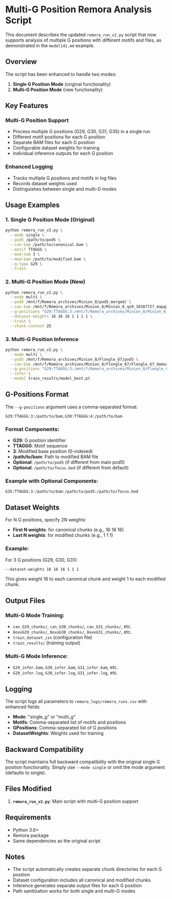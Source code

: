 # Multi-G Position Remora Analysis Script

This document describes the updated `remora_run_v2.py` script that now supports analysis of multiple G positions with different motifs and files, as demonstrated in the `model141.md` example.

## Overview

The script has been enhanced to handle two modes:
1. **Single G Position Mode** (original functionality)
2. **Multi-G Position Mode** (new functionality)

## Key Features

### Multi-G Position Support
- Process multiple G positions (G29, G30, G31, G35) in a single run
- Different motif positions for each G position
- Separate BAM files for each G position
- Configurable dataset weights for training
- Individual inference outputs for each G position

### Enhanced Logging
- Tracks multiple G positions and motifs in log files
- Records dataset weights used
- Distinguishes between single and multi-G modes

## Usage Examples

### 1. Single G Position Mode (Original)

```bash
python remora_run_v2.py \
  --mode single \
  --pod5 /path/to/pod5 \
  --can-bam /path/to/canonical.bam \
  --motif TTAGGG \
  --mod-num 3 \
  --mod-bam /path/to/modified.bam \
  --g-type G29 \
  --train
```

### 2. Multi-G Position Mode (New)

```bash
python remora_run_v2.py \
  --mode multi \
  --pod5 /mnt/f/Remora_archives/Minion_8/pod5_merged/ \
  --can-bam /mnt/f/Remora_archives/Minion_8/Minion_8_qs9_38387727_mapq20_filtered_demuxed/minion_8_barcode14_merged.bam \
  --g-positions "G29:TTAGGG:3:/mnt/f/Remora_archives/Minion_8/Minion_8_qs9_38387727_mapq20_filtered_demuxed/minion_8_barcode11_merged.bam,G30:TTAGGG:4:/mnt/f/Remora_archives/Minion_8/Minion_8_qs9_38387727_mapq20_filtered_demuxed/minion_8_barcode12_merged.bam,G31:TTAGGG:5:/mnt/f/Remora_archives/Minion_8/Minion_8_qs9_38387727_mapq20_filtered_demuxed/minion_8_barcode13_merged.bam,G35:TTAGGG:3:/mnt/f/Remora_archives/Minion_8/Flongle_68_q9short_short.bam_demuxed1/flongle68_short_short_barcode16.bam:/mnt/f/Remora_archives/Minion_8/Flongle_68/pod5/" \
  --dataset-weights 16 16 16 1 1 1 1 \
  --train \
  --chunk-context 25
```

### 3. Multi-G Position Inference

```bash
python remora_run_v2.py \
  --mode multi \
  --pod5 /mnt/f/Remora_archives/Minion_8/Flongle_67/pod5 \
  --can-bam /mnt/f/Remora_archives/Minion_8/Flongle_67/Flongle_67_demuxed_calls/32a33d53-7d3a-4b39-9aef-857f4775cfac_SQK-NBD114-24_barcode14_mapq20_filtered.bam \
  --g-positions "G29:TTAGGG:3:/mnt/f/Remora_archives/Minion_8/Flongle_67/Flongle_67_demuxed_calls/32a33d53-7d3a-4b39-9aef-857f4775cfac_SQK-NBD114-24_barcode21_mapq20_filtered.bam,G30:TTAGGG:4:/mnt/f/Remora_archives/Minion_8/Flongle_67/Flongle_67_demuxed_calls/32a33d53-7d3a-4b39-9aef-857f4775cfac_SQK-NBD114-24_barcode12_mapq20_filtered.bam,G31:TTAGGG:5:/mnt/f/Remora_archives/Minion_8/Flongle_67/Flongle_67_demuxed_calls/32a33d53-7d3a-4b39-9aef-857f4775cfac_SQK-NBD114-24_barcode13_mapq20_filtered.bam,G35:TTAGGG:3:/mnt/f/Remora_archives/Minion_8/Flongle_67/Flongle_67_demuxed_calls/32a33d53-7d3a-4b39-9aef-857f4775cfac_SQK-NBD114-24_barcode15_mapq20_filtered.bam" \
  --infer \
  --model train_results/model_best.pt
```

## G-Positions Format

The `--g-positions` argument uses a comma-separated format:

```
G29:TTAGGG:3:/path/to/bam,G30:TTAGGG:4:/path/to/bam
```

### Format Components:
- **G29**: G position identifier
- **TTAGGG**: Motif sequence
- **3**: Modified base position (0-indexed)
- **/path/to/bam**: Path to modified BAM file
- **Optional**: `/path/to/pod5` (if different from main pod5)
- **Optional**: `/path/to/focus.bed` (if different from default)

### Example with Optional Components:
```
G35:TTAGGG:3:/path/to/bam:/path/to/pod5:/path/to/focus.bed
```

## Dataset Weights

For N G positions, specify 2N weights:
- **First N weights**: for canonical chunks (e.g., 16 16 16)
- **Last N weights**: for modified chunks (e.g., 1 1 1)

### Example:
For 3 G positions (G29, G30, G31):
```bash
--dataset-weights 16 16 16 1 1 1
```
This gives weight 16 to each canonical chunk and weight 1 to each modified chunk.

## Output Files

### Multi-G Mode Training:
- `can_G29_chunks/`, `can_G30_chunks/`, `can_G31_chunks/`, etc.
- `8oxoG29_chunks/`, `8oxoG30_chunks/`, `8oxoG31_chunks/`, etc.
- `train_dataset.jsn` (configuration file)
- `train_results/` (training output)

### Multi-G Mode Inference:
- `G29_infer.bam`, `G30_infer.bam`, `G31_infer.bam`, etc.
- `G29_infer.log`, `G30_infer.log`, `G31_infer.log`, etc.

## Logging

The script logs all parameters to `remora_logs/remora_runs.csv` with enhanced fields:
- **Mode**: "single_g" or "multi_g"
- **Motifs**: Comma-separated list of motifs and positions
- **GPositions**: Comma-separated list of G positions
- **DatasetWeights**: Weights used for training

## Backward Compatibility

The script maintains full backward compatibility with the original single G position functionality. Simply use `--mode single` or omit the mode argument (defaults to single).

## Files Modified

1. **`remora_run_v2.py`**: Main script with multi-G position support

## Requirements

- Python 3.6+
- Remora package
- Same dependencies as the original script

## Notes

- The script automatically creates separate chunk directories for each G position
- Dataset configuration includes all canonical and modified chunks
- Inference generates separate output files for each G position
- Path sanitization works for both single and multi-G modes 